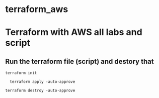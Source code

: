 # terraform_aws

# Terraform with AWS all labs and script 

## Run the terraform file (script) and destory that
```
terraform init
```

```
  terraform apply -auto-approve
```
```
terraform destroy -auto-approve

```
